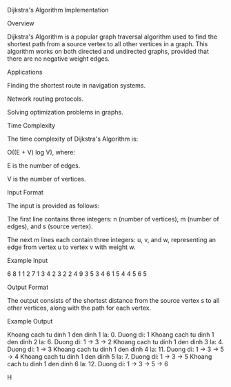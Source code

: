 Dijkstra's Algorithm Implementation

Overview

Dijkstra's Algorithm is a popular graph traversal algorithm used to find the shortest path from a source vertex to all other vertices in a graph. This algorithm works on both directed and undirected graphs, provided that there are no negative weight edges.

Applications

Finding the shortest route in navigation systems.

Network routing protocols.

Solving optimization problems in graphs.

Time Complexity

The time complexity of Dijkstra's Algorithm is:

O((E + V) log V), where:

E is the number of edges.

V is the number of vertices.

Input Format

The input is provided as follows:

The first line contains three integers: n (number of vertices), m (number of edges), and s (source vertex).

The next m lines each contain three integers: u, v, and w, representing an edge from vertex u to vertex v with weight w.

Example Input

6 8 1
1 2 7
1 3 4
2 3 2
2 4 9
3 5 3
4 6 1
5 4 4
5 6 5

Output Format

The output consists of the shortest distance from the source vertex s to all other vertices, along with the path for each vertex.

Example Output

Khoang cach tu dinh 1 den dinh 1 la: 0. Duong di: 1
Khoang cach tu dinh 1 den dinh 2 la: 6. Duong di: 1 -> 3 -> 2
Khoang cach tu dinh 1 den dinh 3 la: 4. Duong di: 1 -> 3
Khoang cach tu dinh 1 den dinh 4 la: 11. Duong di: 1 -> 3 -> 5 -> 4
Khoang cach tu dinh 1 den dinh 5 la: 7. Duong di: 1 -> 3 -> 5
Khoang cach tu dinh 1 den dinh 6 la: 12. Duong di: 1 -> 3 -> 5 -> 6

H
